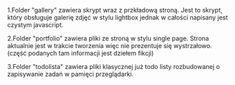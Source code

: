 1.Folder "gallery" zawiera skrypt wraz z przkładową stroną. Jest to skrypt, który obsługuje galerię zdjęć w stylu lightbox jednak w całości napisany jest czystym javascript.

2.Folder "portfolio" zawiera pliki ze stroną w stylu single page. Strona aktualnie jest w trakcie tworzenia więc nie prezentuje się wystrzałowo.(część podanych tam informacji jest dziełem fikcji)

3.Folder "todolista" zawiera pliki klasycznej już todo listy rozbudowanej o zapisywanie zadań w pamięci przeglądarki.
